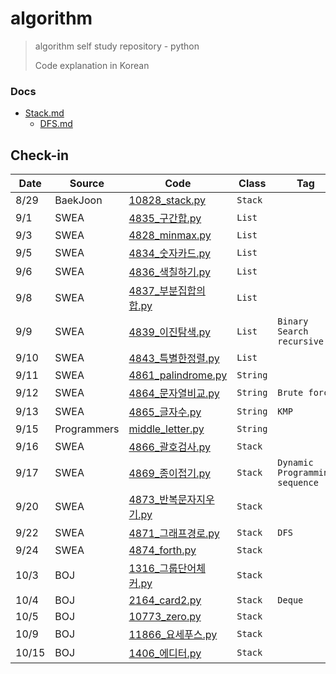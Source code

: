 # algorithm
> algorithm self study repository - python
>
> Code explanation in Korean



### Docs

- [Stack.md](https://github.com/sophryu99/algorithm/blob/master/Readme/Stack.md)
  - [DFS.md](https://github.com/sophryu99/algorithm/blob/master/Readme/DFS.md)



#### 

## Check-in

| Date  | Source      | Code                                                         | Class    | Tag                              | Link                               |
| ----- | ----------- | ------------------------------------------------------------ | -------- | -------------------------------- | ---------------------------------- |
| 8/29  | BaekJoon    | [10828_stack.py](https://github.com/sophryu99/algorithm/blob/master/BaekJoon/10828_stack.py) | `Stack`  |                                  |                                    |
| 9/1   | SWEA        | [4835_구간합.py](https://github.com/sophryu99/algorithm/blob/master/SWEA/List1_4835_구간합.py) | `List`   |                                  |                                    |
| 9/3   | SWEA        | [4828_minmax.py](https://github.com/sophryu99/algorithm/blob/master/SWEA/List1_4828_minmax.py) | `List`   |                                  |                                    |
| 9/5   | SWEA        | [4834_숫자카드.py](https://github.com/sophryu99/algorithm/blob/master/SWEA/List1_4834_숫자카드.py) | `List`   |                                  |                                    |
| 9/6   | SWEA        | [4836_색칠하기.py](https://github.com/sophryu99/algorithm/blob/master/SWEA/List2_4836_색칠하기.py) | `List`   |                                  |                                    |
| 9/8   | SWEA        | [4837_부분집합의합.py](https://github.com/sophryu99/algorithm/blob/master/SWEA/List2_4837_부분집합의합.py) | `List`   |                                  |                                    |
| 9/9   | SWEA        | [4839_이진탐색.py](https://github.com/sophryu99/algorithm/blob/master/SWEA/List2_4839_이진탐색.py) | `List`   | `Binary Search` `recursive`      |                                    |
| 9/10  | SWEA        | [4843_특별한정렬.py](https://github.com/sophryu99/algorithm/blob/master/SWEA/List2_4843_특별한정렬.py) | `List`   |                                  |                                    |
| 9/11  | SWEA        | [4861_palindrome.py](https://github.com/sophryu99/algorithm/blob/master/SWEA/String_4861_palindrome.py) | `String` |                                  | [🌟](https://sophuu.tistory.com/5)  |
| 9/12  | SWEA        | [4864_문자열비교.py](https://github.com/sophryu99/algorithm/blob/master/SWEA/String_4864_문자열비교.py) | `String` | `Brute force`                    | [🌟](https://sophuu.tistory.com/3)  |
| 9/13  | SWEA        | [4865_글자수.py](https://github.com/sophryu99/algorithm/blob/master/SWEA/String_4865_글자수.py) | `String` | `KMP`                            | [🌟](https://sophuu.tistory.com/4)  |
| 9/15  | Programmers | [middle_letter.py](https://github.com/sophryu99/algorithm/blob/master/Programmers/middle_letter.py) | `String` |                                  |                                    |
| 9/16  | SWEA        | [4866_괄호검사.py](https://github.com/sophryu99/algorithm/blob/master/SWEA/Stack_4866_괄호검사.py) | `Stack`  |                                  | [🌟](https://sophuu.tistory.com/6)  |
| 9/17  | SWEA        | [4869_종이접기.py](https://github.com/sophryu99/algorithm/blob/master/SWEA/Stack_4869_종이접기.py) | `Stack`  | `Dynamic Programming` `sequence` |                                    |
| 9/20  | SWEA        | [4873_반복문자지우기.py](https://github.com/sophryu99/algorithm/blob/master/SWEA/Stack_4873_반복문자지우기.py) | `Stack`  |                                  |                                    |
| 9/22  | SWEA        | [4871_그래프경로.py](https://github.com/sophryu99/algorithm/blob/master/SWEA/Stack_4871_그래프경로.py) | `Stack`  | `DFS`                            |                                    |
| 9/24  | SWEA        | [4874_forth.py](https://github.com/sophryu99/algorithm/blob/master/SWEA/Stack_4874_forth.py) | `Stack`  |                                  |                                    |
| 10/3  | BOJ         | [1316_그룹단어체커.py](https://github.com/sophryu99/algorithm/blob/master/BaekJoon/1316_그룹단어체커.py) | `Stack`  |                                  |                                    |
| 10/4  | BOJ         | [2164_card2.py](https://github.com/sophryu99/algorithm/blob/master/BaekJoon/2164_card2.py) | `Stack`  | `Deque`                          | [🌟](https://sophuu.tistory.com/13) |
| 10/5  | BOJ         | [10773_zero.py](https://github.com/sophryu99/algorithm/blob/master/BaekJoon/10773_zero.py) | `Stack`  |                                  | [🌟](https://sophuu.tistory.com/12) |
| 10/9  | BOJ         | [11866_요세푸스.py](https://github.com/sophryu99/algorithm/blob/master/BaekJoon/11866_요세푸스.py) | `Stack`  |                                  |                                    |
| 10/15 | BOJ         | [1406_에디터.py](https://github.com/sophryu99/algorithm/blob/master/BaekJoon/1406_에디터.py) | `Stack`  |                                  | [🌟](https://sophuu.tistory.com/15) |





